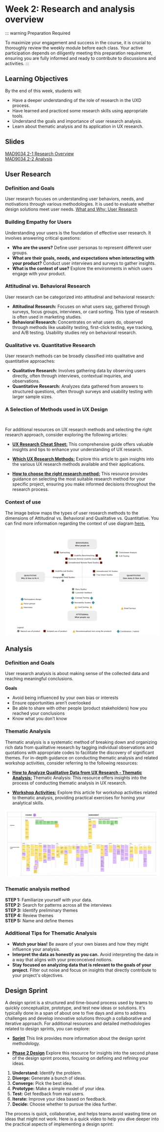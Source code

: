 # Week 2: Research and analysis overview

::: warning Preparation Required

To maximize your engagement and success in the course, it is crucial to thoroughly review the weekly module before each class. Your active participation depends on diligently meeting this preparation requirement, ensuring you are fully informed and ready to contribute to discussions and activities.
:::

## Learning Objectives

By the end of this week, students will:

- Have a deeper understanding of the role of research in the UXD process.
- Have learned and practiced some research skills using appropriate tools.
- Understand the goals and importance of user research analysis.
- Learn about thematic analysis and its application in UX research.

## Slides

[MAD9034 2-1 Research Overview](https://drive.google.com/file/d/10-yd6Z9_vQeaQOlNgLxnlqEsLP0c-ee_/view?usp=sharing)<br>
[MAD9034 2-2 Analysis](https://drive.google.com/file/d/1Xam4P8KAvr3cb4lL3fhN57Pc30LP4QYi/view?usp=sharing)

## User Research

### Definition and Goals

User research focuses on understanding user behaviors, needs, and motivations through various methodologies. It is used to evaluate whether design solutions meet user needs.
[What and Why: User Research](https://www.usability.gov/what-and-why/user-research.html)

### Building Empathy for Users

Understanding your users is the foundation of effective user research. It involves answering critical questions:

- **Who are the users?** Define user personas to represent different user groups.
- **What are their goals, needs, and expectations when interacting with your product?** Conduct user interviews and surveys to gather insights.
- **What is the context of use?** Explore the environments in which users engage with your product.

### Attitudinal vs. Behavioral Research

User research can be categorized into attitudinal and behavioral research:

- **Attitudinal Research:** Focuses on what users say, gathered through surveys, focus groups, interviews, or card sorting. This type of research is often used in marketing studies.
- **Behavioral Research:** Concentrates on what users do, observed through methods like usability testing, first-click testing, eye tracking, and A/B testing. Usability studies rely on behavioral research.

### Qualitative vs. Quantitative Research

User research methods can be broadly classified into qualitative and quantitative approaches:

- **Qualitative Research:** Involves gathering data by observing users directly, often through interviews, contextual inquiries, and observations.
- **Quantitative Research:** Analyzes data gathered from answers to structured questions, often through surveys and usability testing with larger sample sizes.

### A Selection of Methods used in UX Design

<br>
<TwoColumnComponent
imageSrc="/f2023/moduleImages/week2/cardSorting.jpg"
title="Card Sorting"
description="Allows users to group labels written on cards in categories that make sense to them. This helps ensure that the application structure matches the way users think."
linkUrl="https://www.nngroup.com/articles/card-sorting-definition/"
linkText="Read more"
/>

<TwoColumnComponent
imageSrc="/f2023/moduleImages/week2/interviews.jpg"
title="Contextual Interviews"
description="Enable you to observe users in their natural environment, giving you a better understanding of the way users work."
linkUrl="https://www.nngroup.com/articles/contextual-inquiry/"
linkText="Read more"
/>

<TwoColumnComponent
imageSrc="/f2023/moduleImages/week2/firstClick.png"
title="First Click Testing"
description="A testing method focused on navigation, which can be performed on a functioning website, a prototype, or a wireframe."
linkUrl="https://www.usability.gov/how-to-and-tools/methods/first-click-testing.html"
linkText="Read more"
/>

<TwoColumnComponent
imageSrc="/f2023/moduleImages/week2/focusGroup.jpg"
title="Focus Groups"
description="Moderated discussion with a group of users, allow you to learn about user attitudes, ideas, and desires."
linkUrl="https://www.nngroup.com/articles/focus-groups-definition/"
linkText="Read more"
/>

<TwoColumnComponent
imageSrc="/f2023/moduleImages/week2/heuristic.jpg"
title="Heuristic Evaluation"
description="Usability experts evaluating your website (app) against a list of established guidelines."
linkUrl="https://www.nngroup.com/articles/ten-usability-heuristics/"
linkText="Read more"
/>

<TwoColumnComponent
imageSrc="/f2023/moduleImages/week2/individuaInterviews.jpg"
title="Individual Interviews"
description="One-on-one discussions with users show you how a particular user works. They enable you to get detailed information about a user's attitudes, desires, and experiences."
linkUrl="https://www.nngroup.com/articles/interviewing-users/"
linkText="Read more"
/>

<TwoColumnComponent
imageSrc="/f2023/moduleImages/week2/parallelDesign.jpg"
title="Parallel Design"
description="Involves several designers pursuing the same effort simultaneously, but independently, with the intention to combine the best aspects of each for the ultimate solution."
linkUrl="https://www.nngroup.com/articles/parallel-and-iterative-design/"
linkText="Read more"
/>

<TwoColumnComponent
imageSrc="/f2023/moduleImages/week2/persona.png"
title="Persona"
description="Create a representative user based on available data and user interviews. Some personal details may be fiction, but the information used to create the user type is not."
linkUrl="https://www.nngroup.com/topic/personas/"
linkText="Read more"
/>

<TwoColumnComponent
imageSrc="/f2023/moduleImages/week2/prototyping.jpg"
title="Prototyping"
description="Explore ideas before implementing them by creating a mock-up. A prototype can range from a paper mock-up to interactive html pages."
linkUrl="https://www.nngroup.com/videos/prototype-specifications/"
linkText="Read more"
/>

<TwoColumnComponent
imageSrc="/f2023/moduleImages/week2/survey.jpg"
title="Survey"
description="A series of questions asked to multiple users of your website, help you learn about the people who visit your site."
linkUrl="https://www.uxdesigninstitute.com/blog/user-surveys-for-ux-research/"
linkText="Read more"
/>

<TwoColumnComponent
imageSrc="/f2023/moduleImages/week2/sus.png"
title="System Usability Scale (SUS)"
description="SUS is a technology independent ten item scale for subjective evaluation of the usability."
linkUrl="https://www.nngroup.com/videos/system-usability-scale/"
linkText="Read more"
/>

<TwoColumnComponent
imageSrc="/f2023/moduleImages/week2/task.png"
title="Task Analysis"
description="Involves learning about user goals, including what users want to do on your App, and helps you understand the tasks that users will perform on it."
linkUrl="https://www.nngroup.com/articles/task-analysis/"
linkText="Read more"
/>

<TwoColumnComponent
imageSrc="/f2023/moduleImages/week2/usability.jpg"
title="Usability Testing"
description="Usability testing refers to evaluating a product or service by testing it with representative users."
linkUrl="https://www.nngroup.com/videos/usability-testing-101/"
linkText="Read more"
/>

<TwoColumnComponent
imageSrc="/f2023/moduleImages/week2/useCase.png"
title="Use Case"
description="Use cases, scenarios and storyboards focus on describing how users use your product and their goals."
linkUrl="https://www.usability.gov/how-to-and-tools/methods/use-cases.html"
linkText="Read more"
/>

For additional resources on UX research methods and selecting the right research approach, consider exploring the following articles:

- **[UX Research Cheat Sheet:](https://www.nngroup.com/articles/ux-research-cheat-sheet/)** This comprehensive guide offers valuable insights and tips to enhance your understanding of UX research.

- **[Which UX Research Methods:](https://www.nngroup.com/articles/which-ux-research-methods/)** Explore this article to gain insights into the various UX research methods available and their applications.

- **[How to choose the right research method:](https://uxdesign.cc/the-right-way-of-doing-user-research-569bf7f35b36)** This resource provides guidance on selecting the most suitable research method for your specific project, ensuring you make informed decisions throughout the research process.

### Context of use

The image below maps the types of user research methods to the dimensions of Attitudinal vs. Behavioral and Qualitative vs. Quantitative. You can find more information regarding the context of use diagram [here.](https://uxdesign.cc/the-right-way-of-doing-user-research-569bf7f35b36)

![Context of use](./context-of-use.png)

## Analysis

### Definition and Goals

User research analysis is about making sense of the collected data and reaching meaningful conclusions.

**Goals**

- Avoid being influenced by your own bias or interests
- Ensure opportunities aren’t overlooked
- Be able to share with other people (product stakeholders) how you reached your conclusions
- Know what you don’t know

### Thematic Analysis

Thematic analysis is a systematic method of breaking down and organizing rich data from qualitative research by tagging individual observations and quotations with appropriate codes to facilitate the discovery of significant themes. For in-depth guidance on conducting thematic analysis and related workshop activities, consider referring to the following resources:

- **[How to Analyze Qualitative Data from UX Research - Thematic Analysis:](https://www.nngroup.com/articles/thematic-analysis/)** Thematic Analysis: This resource offers insights into the process of conducting thematic analysis in UX research.

- **[Workshop Activities:](https://www.nngroup.com/articles/workshop-activities/)** Explore this article for workshop activities related to thematic analysis, providing practical exercises for honing your analytical skills.

![Thematic Analysis](./thematic-analysis.png)

### Thematic analysis method

**STEP 1:** Familiarize yourself with your data.<br>
**STEP 2:** Search for patterns across all the interviews<br>
**STEP 3:** Identify preliminary themes<br>
**STEP 4:** Review themes<br>
**STEP 5:** Name and define themes<br>

<YouTube
  title="Affinity Diagramming: Collaborate, Sort and Prioritize UX Ideas"
  url="https://www.youtube.com/embed/C4nYxZxteJY?si=NbBtZryz6-4hRw60"
/>

### Additional Tips for Thematic Analysis

- **Watch your bias!** Be aware of your own biases and how they might influence your analysis.
- **Interpret the data as honestly as you can.** Avoid interpreting the data in a way that aligns with your preconceived notions.
- **Stay focused on analyzing data that is relevant to the goals of your project.** Filter out noise and focus on insights that directly contribute to your project's objectives.

## Design Sprint

A design sprint is a structured and time-bound process used by teams to quickly conceptualize, prototype, and test new ideas or solutions. It's typically done in a span of about one to five days and aims to address challenges and develop innovative solutions through a collaborative and iterative approach. For additional resources and detailed methodologies related to design sprints, you can explore:

- **[Sprint](http://www.gv.com/sprint/)** This link provides more information about the design sprint methodology.

- **[Phase 2 Design](https://designsprintkit.withgoogle.com/methodology/phase2-define)** Explore this resource for insights into the second phase of the design sprint process, focusing on defining and refining your ideas.

1. **Understand:** Identify the problem.
2. **Diverge:** Generate a bunch of ideas.
3. **Converge:** Pick the best idea.
4. **Prototype:** Make a simple model of your idea.
5. **Test:** Get feedback from real users.
6. **Iterate:** Improve your idea based on feedback.
7. **Decide:** Choose whether to pursue the idea further.

The process is quick, collaborative, and helps teams avoid wasting time on ideas that might not work. Here is a quick video to help you dive deeper into the practical aspects of implementing a design sprint:

<YouTube
  title="Sprint: Monday"
  url="https://www.youtube.com/embed/7zOBMxRYJ7I?si=zS_Zc71nAHezNsfY"
/>

